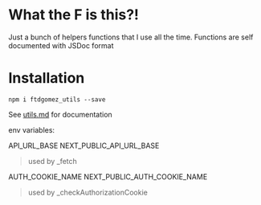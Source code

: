 # What the F is this?!

Just a bunch of helpers functions that I use all the time.
Functions are self documented with JSDoc format

# Installation
`npm i ftdgomez_utils --save`

See [utils.md](https://github.com/ftdgomez/ftdgomez_utils/blob/main/utils.md) for documentation

env variables:

API_URL_BASE
NEXT_PUBLIC_API_URL_BASE
> used by _fetch

AUTH_COOKIE_NAME
NEXT_PUBLIC_AUTH_COOKIE_NAME
> used by _checkAuthorizationCookie

